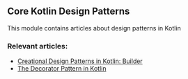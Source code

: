 ## Core Kotlin Design Patterns

This module contains articles about design patterns in Kotlin

### Relevant articles:
- [Creational Design Patterns in Kotlin: Builder](https://www.baeldung.com/kotlin/builder-pattern)
- [The Decorator Pattern in Kotlin](https://www.baeldung.com/kotlin/decorator-pattern)
